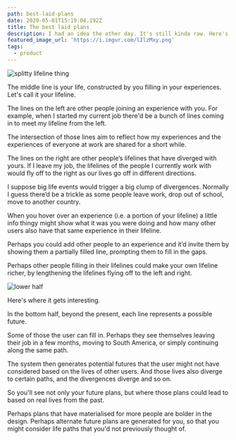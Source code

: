 ```yaml
---
path: best-laid-plans
date: 2020-05-01T15:19:04.192Z
title: The best laid plans
description: I had an idea the other day. It's still kinda raw. Here's some musings.
featured_image_url: 'https://i.imgur.com/lIlzMxy.png'
tags:
  - product
---
```

![splitty lifeline thing](https://i.imgur.com/lIlzMxy.png)

The middle line is your life, constructed by you filling in your experiences. Let's call it your lifeline.

The lines on the left are other people joining an experience with you. For example, when I started my current job there'd be a bunch of lines coming in to meet my lifeline from the left. 

The intersection of those lines aim to reflect how my experiences and the experiences of everyone at work are shared for a short while.

The lines on the right are other people’s lifelines that have diverged with yours. If I leave my job, the lifelines of the people I currently work with would fly off to the right as our lives go off in different directions.

I suppose big life events would trigger a big clump of divergences. Normally I guess there’d be a trickle as some people leave work, drop out of school, move to another country.

When you hover over an experience (i.e. a portion of your lifeline) a little info thingy might show what it was you were doing and how many other users also have that same experience in their lifeline. 

Perhaps you could add other people to an experience and it’d invite them by showing them a partially filled line, prompting them to fill in the gaps.

Perhaps other people filling in their lifelines could make your own lifeline richer, by lengthening the lifelines flying off to the left and right.


![lower half](https://i.imgur.com/pPGnWcg.png)

Here's where it gets interesting. 

In the bottom half, beyond the present, each line represents a possible future.

Some of those the user can fill in. Perhaps they see themselves leaving their job in a few months, moving to South America, or simply continuing along the same path.

The system then generates potential futures that the user might not have considered based on the lives of other users. And those lives also diverge to certain paths, and the divergences diverge and so on. 

So you'll see not only your future plans, but where those plans could lead to based on real lives from the past.

Perhaps plans that have materialised for more people are bolder in the design. Perhaps alternate future plans are generated for you, so that you might consider life paths that you'd not previously thought of.

